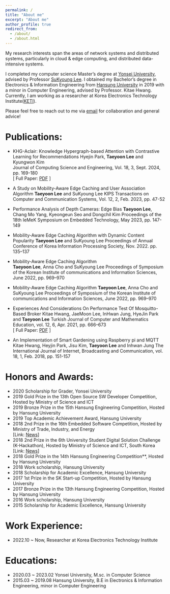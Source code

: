 ```yaml
---
permalink: /
title: "About me"
excerpt: "About me"
author_profile: true
redirect_from: 
  - /about/
  - /about.html
---
```

<style>
red { color: red }
yellow { color: yellow }
</style>


My research interests span the areas of network systems and distributed systems, particularly in cloud & edge computing, and distributed data-intensive systems. 

I completed my computer science Master’s degree at [Yonsei University](https://www.yonsei.ac.kr/en_sc), advised by Professor [SuKyoung Lee](http://winet.yonsei.ac.kr/home/). 
I obtained my Bachelor’s degree in Electronics & Information Engineering from [Hansung University](https://hansung.ac.kr/eng/index.do) in 2019 with a minor in Computer Engineering, advised by Professor. Kitae Hwang. 
Currently, I am working as a researcher at Korea Electronics Technology Institute([KETI](https://www.keti.re.kr/eng/main/main.php)). 

Please feel free to reach out to me via [email](mailto:tylee814@gmail.com) for collaboration and general advice! 




# Publications:
* KHG-Aclair: Knowledge Hypergraph-based Attention with Contrastive Learning for Recommendations
Hyejin Park, **Taeyoon Lee** and Kyungwon Kim  
Journal of Computing Science and Engineering, Vol. 18, 3, Sept. 2024, pp. 169-180  
[ Full Paper: [PDF](https://tylee814.github.io/files/2024JCSE.pdf) ]

* A Study on Mobility-Aware Edge Caching and User Association Algorithm
**Taeyoon Lee** and SuKyoung Lee 
KIPS Transactions on Computer and Communication Systems, Vol. 12, 2, Feb. 2023, pp. 47-52

* Performance Analysis of Depth Cameras: Edge Bias
**Taeyoon Lee**, Chang Mo Yang, Kyeongeun Seo and Dongchil Kim
Proceedings of the 18th IeMeK Symposium on Embedded Technology, May 2023, pp. 147-149

* Mobility-Aware Edge Caching Algorithm with Dynamic Content Popularity 
**Taeyoon Lee** and SuKyoung Lee 
Proceedings of Annual Conference of Korea Information Processing Society, Nov. 2022. pp. 135–137

* Mobility-Aware Edge Caching Algorithm  
**Taeyoon Lee**, Anna Cho and SuKyoung Lee 
Proceedings of Symposium of the Korean Institute of communications and Information Sciences, June 2022, pp. 969–970

* Mobility-Aware Edge Caching Algorithm 
**Taeyoon Lee**, Anna Cho and SuKyoung Lee 
Proceedings of Symposium of the Korean Institute of communications and Information Sciences, June 2022, pp. 969–970

* Experiences And Considerations On Performance Test Of Mosquitto-Based Broker 
Kitae Hwang, JaeMoon Lee, InHwan Jung, HyeJin Park and **Taeyoon Lee**
Turkish Journal of Computer and Mathematics Education, vol. 12, 6, Apr. 2021, pp. 666–673  
[ Full Paper: [PDF](https://tylee814.github.io/files/2021TURCOMAT.pdf) ]

* An Implementation of Smart Gardening using Raspberry pi and MQTT  
Kitae Hwang, Heyjin Park, Jisu Kim, **Taeyoon Lee** and Inhwan Jung
The International Journal of Internet, Broadcasting and Communication, vol. 18, 1, Feb. 2018, pp. 151-157




# Honors and Awards: 
* 2020 Scholarship for Grader, Yonsei University 
* 2019 Gold Prize in the 13th Open Source SW Developer Competition,  Hosted by Ministry of Science and ICT
* 2019 Bronze Prize in the 15th Hansung Engineering Competition, Hosted by Hansung University
* 2019 Top Academic Achievement Award, Hansung University 
* 2018 2nd Prize in the 16th Embedded Software Competition, Hosted by Ministry of Trade, Industry, and Energy   
[Link: [News](https://news.chosun.com/pan/site/data/html_dir/2019/01/02/2019010200765.html)] 
* 2018 2nd Prize in the 6th University Student Digital Solution Challenge (K-Hackathon), Hosted by Ministry of Science and ICT, South Korea  
[Link: [News](https://news.chosun.com/pan/site/data/html_dir/2018/11/19/2018111901900.html)] 
* 2018 Gold Prize in the 14th Hansung Engineering Competition**, Hosted by Hansung University  
* 2018 Work scholarship, Hansung University 
* 2018 Scholarship for Academic Excellence, Hansung University 
* 2017 1st Prize in the SK Start-up Competition, Hosted by Hansung University 
* 2017 Bronze Prize in the 13th Hansung Engineering Competition, Hosted by Hansung University
* 2016 Work scholarship, Hansung University 
* 2015 Scholarship for Academic Excellence, Hansung University




# Work Experience: 
* 2022.10 ~ Now, Researcher at Korea Electronics Technology Institute




# Educations: 
* 2020.03 ~ 2023.02 Yonsei University, M.sc. in Computer Science 
* 2015.03 ~ 2019.08 Hansung University, B.E in Electronics & Information Engineering, minor in Computer Engineering 



